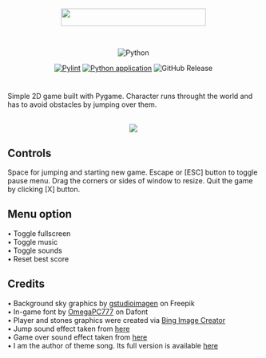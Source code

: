 <br/>

<div align="center">
  <p>
    <img src="https://imgur.com/H6A3Ywh.png" width="290" height="35"/>
  </p>
<br/>

![Python](https://img.shields.io/badge/python-3670A0?style=for-the-badge&logo=python&logoColor=ffdd54)

[![Pylint](https://github.com/f4rys/Marathoner/actions/workflows/pylint.yml/badge.svg)](https://github.com/f4rys/Marathoner/actions/workflows/pylint.yml) [![Python application](https://github.com/f4rys/Marathoner/actions/workflows/python-app.yml/badge.svg)](https://github.com/f4rys/Marathoner/actions/workflows/python-app.yml) ![GitHub Release](https://img.shields.io/github/v/release/f4rys/marathoner)

</div>

# 

<div>Simple 2D game built with Pygame. Character runs throught the world and has to avoid obstacles by jumping over them.</div>

<br/>

<div align="center">
  <p>
    <img src="https://imgur.com/EkFUscL.gif"/>
  </p>
</div>

## Controls
<div>Space for jumping and starting new game. Escape or [ESC] button to toggle pause menu. Drag the corners or sides of window to resize. Quit the game by clicking [X] button.</div>

## Menu option
<div>• Toggle fullscreen</div>
<div>• Toggle music</div>
<div>• Toggle sounds</div>
<div>• Reset best score</div>

## Credits

<div>• Background sky graphics by <a href="https://www.freepik.com/free-vector/wanderlust-travel-landscapes_5667591.htm#query=pixel%20sky%20background&position=11&from_view=keyword&track=ais">gstudioimagen</a> on Freepik</div>
<div>• In-game font by <a href="https://www.dafont.com/omegapc777.d6598">OmegaPC777</a> on Dafont</div>
<div>• Player and stones graphics were created via <a href="https://www.bing.com/create">Bing Image Creator</a></div>
<div>• Jump sound effect taken from <a href="https://www.youtube.com/watch?v=QmCfnTtM7vU">here</a></div>
<div>• Game over sound effect taken from <a href="https://www.youtube.com/watch?v=bug1b0fQS8Y">here</a></div>
<div>• I am the author of theme song. Its full version is available <a href="https://on.soundcloud.com/C6pCU">here</a></div>

